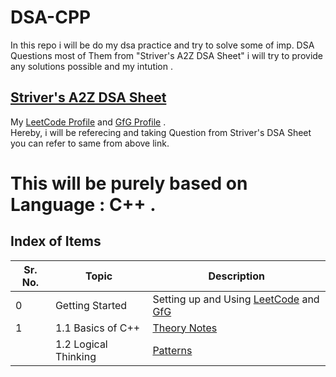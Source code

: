 # DSA-CPP
In this repo i will be do my dsa practice and try to solve some of imp. DSA Questions most of Them from "Striver's A2Z DSA Sheet" i will try to provide any solutions possible and my intution .
## [Striver's A2Z DSA Sheet](https://takeuforward.org/strivers-a2z-dsa-course/strivers-a2z-dsa-course-sheet-2)
My [LeetCode Profile](https://leetcode.com/u/mk2739sarswat/) and [GfG Profile](https://www.geeksforgeeks.org/user/mukuljnjys4/) .
<br>
Hereby, i will be referecing and taking Question from Striver's DSA Sheet you can refer to same from above link.
# This will be purely based on Language : C++ .

## Index of Items

| Sr. No. | Topic                          | Description                          |
|---------|--------------------------------|--------------------------------------|
| 0       | Getting Started                | Setting up and Using [LeetCode](https://leetcode.com/) and [GfG](https://www.geeksforgeeks.org/blogs/geeksforgeeks-practice-best-online-coding-platform/)  |
| 1       |1.1 Basics of C++                  | [Theory Notes](1.Basics_Of_Programming) |
|        |1.2 Logical Thinking                  | [Patterns](1.1Patterns) |

